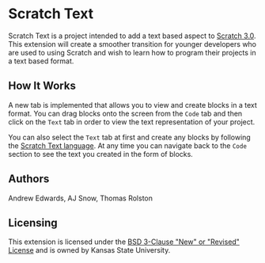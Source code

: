 # Scratch Text
Scratch Text is a project intended to add a text based aspect to [Scratch 3.0](https://scratch.mit.edu/). This extension will create a smoother transition for younger developers who are used to using Scratch and wish to learn how to program their projects in a text based format.

## How It Works
A new tab is implemented that allows you to view and create blocks in a text format.  You can drag blocks onto the screen from the `Code` tab and then click on the `Text` tab in order to view the text representation of your project.

You can also select the `Text` tab at first and create any blocks by following the [Scratch Text language](https://github.com/KSU-CS-Software-Engineering/scratch-text/blob/dev/Scratch_EBNF.ebnf). At any time you can navigate back to the `Code` section to see the text you created in the form of blocks.

## Authors
Andrew Edwards, AJ Snow, Thomas Rolston

## Licensing
This extension is licensed under the [BSD 3-Clause "New" or "Revised" License](https://github.com/KSU-CS-Software-Engineering/scratch-text/blob/dev/LICENSE) and is owned by Kansas State University.
